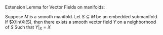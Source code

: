 Extension Lemma for Vector Fields on manifolds:

Suppose $M$ is a smooth manifold. Let $S\subseteq M$ be an embedded submanifold. If $X\in\Xi(S), then there exists a smooth vector field $Y$ on a neighborhood of $S$ Such that $Y|_S = X$
